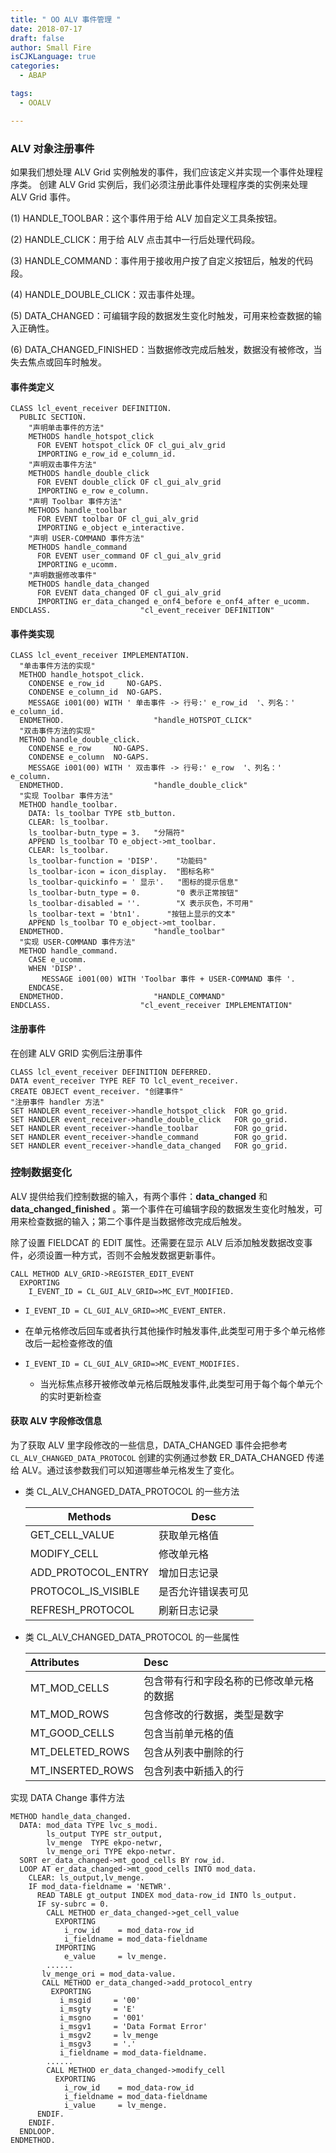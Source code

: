 ```yaml
---
title: " OO ALV 事件管理 "
date: 2018-07-17
draft: false
author: Small Fire
isCJKLanguage: true
categories: 
  - ABAP

tags: 
  - OOALV

---
```


### ALV 对象注册事件

如果我们想处理 ALV Grid 实例触发的事件，我们应该定义并实现一个事件处理程序类。 创建 ALV Grid 实例后，我们必须注册此事件处理程序类的实例来处理 ALV Grid 事件。

(1) HANDLE_TOOLBAR：这个事件用于给 ALV 加自定义工具条按钮。

(2) HANDLE_CLICK：用于给 ALV 点击其中一行后处理代码段。

(3) HANDLE_COMMAND：事件用于接收用户按了自定义按钮后，触发的代码段。

(4) HANDLE_DOUBLE_CLICK：双击事件处理。

(5) DATA_CHANGED：可编辑字段的数据发生变化时触发，可用来检查数据的输入正确性。

(6) DATA_CHANGED_FINISHED：当数据修改完成后触发，数据没有被修改，当失去焦点或回车时触发。

#### 事件类定义

```ABAP
CLASS lcl_event_receiver DEFINITION.
  PUBLIC SECTION.
    "声明单击事件的方法"
    METHODS handle_hotspot_click
      FOR EVENT hotspot_click OF cl_gui_alv_grid
      IMPORTING e_row_id e_column_id.
    "声明双击事件方法"
    METHODS handle_double_click
      FOR EVENT double_click OF cl_gui_alv_grid
      IMPORTING e_row e_column.
    "声明 Toolbar 事件方法"
    METHODS handle_toolbar
      FOR EVENT toolbar OF cl_gui_alv_grid
      IMPORTING e_object e_interactive.
    "声明 USER-COMMAND 事件方法"
    METHODS handle_command
      FOR EVENT user_command OF cl_gui_alv_grid
      IMPORTING e_ucomm.
    "声明数据修改事件"
    METHODS handle_data_changed 
      FOR EVENT data_changed OF cl_gui_alv_grid
      IMPORTING er_data_changed e_onf4_before e_onf4_after e_ucomm.
ENDCLASS.                    "cl_event_receiver DEFINITION"
```

#### 事件类实现

```ABAP
CLASS lcl_event_receiver IMPLEMENTATION.
  "单击事件方法的实现"
  METHOD handle_hotspot_click.
    CONDENSE e_row_id     NO-GAPS.
    CONDENSE e_column_id  NO-GAPS.
    MESSAGE i001(00) WITH ' 单击事件 -> 行号:' e_row_id  '、列名：' e_column_id.
  ENDMETHOD.                    "handle_HOTSPOT_CLICK"
  "双击事件方法的实现"
  METHOD handle_double_click.
    CONDENSE e_row     NO-GAPS.
    CONDENSE e_column  NO-GAPS.
    MESSAGE i001(00) WITH ' 双击事件 -> 行号:' e_row  '、列名：' e_column.
  ENDMETHOD.                    "handle_double_click"
  "实现 Toolbar 事件方法"
  METHOD handle_toolbar.
    DATA: ls_toolbar TYPE stb_button.
    CLEAR: ls_toolbar.
    ls_toolbar-butn_type = 3.   "分隔符"
    APPEND ls_toolbar TO e_object->mt_toolbar.
    CLEAR: ls_toolbar.
    ls_toolbar-function = 'DISP'.    "功能码"
    ls_toolbar-icon = icon_display.  "图标名称"
    ls_toolbar-quickinfo = ' 显示'.   "图标的提示信息"
    ls_toolbar-butn_type = 0.        "0 表示正常按钮"
    ls_toolbar-disabled = ''.        "X 表示灰色，不可用"
    ls_toolbar-text = 'btn1'.      "按钮上显示的文本"
    APPEND ls_toolbar TO e_object->mt_toolbar.
  ENDMETHOD.                    "handle_toolbar"
  "实现 USER-COMMAND 事件方法"
  METHOD handle_command.
    CASE e_ucomm.
    WHEN 'DISP'.
       MESSAGE i001(00) WITH 'Toolbar 事件 + USER-COMMAND 事件 '.
    ENDCASE.
  ENDMETHOD.                    "HANDLE_COMMAND"
ENDCLASS.                    "cl_event_receiver IMPLEMENTATION"
```

#### 注册事件

在创建 ALV GRID 实例后注册事件

```ABAP
CLASS lcl_event_receiver DEFINITION DEFERRED.
DATA event_receiver TYPE REF TO lcl_event_receiver.
CREATE OBJECT event_receiver. "创建事件"
"注册事件 handler 方法"
SET HANDLER event_receiver->handle_hotspot_click  FOR go_grid.
SET HANDLER event_receiver->handle_double_click   FOR go_grid.
SET HANDLER event_receiver->handle_toolbar        FOR go_grid.
SET HANDLER event_receiver->handle_command        FOR go_grid.
SET HANDLER event_receiver->handle_data_changed   FOR go_grid.
```

### 控制数据变化

ALV 提供给我们控制数据的输入，有两个事件：**data_changed** 和 **data_changed_finished** 。第一个事件在可编辑字段的数据发生变化时触发，可用来检查数据的输入；第二个事件是当数据修改完成后触发。

除了设置 FIELDCAT 的 EDIT 属性。还需要在显示 ALV 后添加触发数据改变事件，必须设置一种方式，否则不会触发数据更新事件。

```ABAP
CALL METHOD ALV_GRID->REGISTER_EDIT_EVENT
  EXPORTING
    I_EVENT_ID = CL_GUI_ALV_GRID=>MC_EVT_MODIFIED. 
```


- `I_EVENT_ID = CL_GUI_ALV_GRID=>MC_EVENT_ENTER.`
- 在单元格修改后回车或者执行其他操作时触发事件,此类型可用于多个单元格修改后一起检查修改的值
- `I_EVENT_ID = CL_GUI_ALV_GRID=>MC_EVENT_MODIFIES.`

  - 当光标焦点移开被修改单元格后既触发事件,此类型可用于每个每个单元个的实时更新检查

#### 获取 ALV 字段修改信息

为了获取 ALV 里字段修改的一些信息，DATA_CHANGED 事件会把参考`CL_ALV_CHANGED_DATA_PROTOCOL` 创建的实例通过参数 ER_DATA_CHANGED 传递给 ALV。通过该参数我们可以知道哪些单元格发生了变化。

- 类 CL_ALV_CHANGED_DATA_PROTOCOL 的一些方法

  | Methods             | Desc               |
  | ------------------- | ------------------ |
  | GET_CELL_VALUE      | 获取单元格值       |
  | MODIFY_CELL         | 修改单元格         |
  | ADD_PROTOCOL_ENTRY  | 增加日志记录       |
  | PROTOCOL_IS_VISIBLE | 是否允许错误表可见 |
  | REFRESH_PROTOCOL    | 刷新日志记录       |

- 类 CL_ALV_CHANGED_DATA_PROTOCOL 的一些属性

  | Attributes       | Desc                                     |
  | :--------------- | :--------------------------------------- |
  | MT_MOD_CELLS     | 包含带有行和字段名称的已修改单元格的数据 |
  | MT_MOD_ROWS      | 包含修改的行数据，类型是数字             |
  | MT_GOOD_CELLS    | 包含当前单元格的值                       |
  | MT_DELETED_ROWS  | 包含从列表中删除的行                     |
  | MT_INSERTED_ROWS | 包含列表中新插入的行                     |

实现 DATA Change 事件方法

```ABAP
METHOD handle_data_changed.
  DATA: mod_data TYPE lvc_s_modi.
        ls_output TYPE str_output,
        lv_menge  TYPE ekpo-netwr,
        lv_menge_ori TYPE ekpo-netwr.
  SORT er_data_changed->mt_good_cells BY row_id.
  LOOP AT er_data_changed->mt_good_cells INTO mod_data.
    CLEAR: ls_output,lv_menge.
    IF mod_data-fieldname = 'NETWR'.
      READ TABLE gt_output INDEX mod_data-row_id INTO ls_output.
      IF sy-subrc = 0.
        CALL METHOD er_data_changed->get_cell_value
          EXPORTING
            i_row_id    = mod_data-row_id
            i_fieldname = mod_data-fieldname
          IMPORTING
            e_value     = lv_menge.
        ......
       lv_menge_ori = mod_data-value.
       CALL METHOD er_data_changed->add_protocol_entry
         EXPORTING
           i_msgid     = '00'
           i_msgty     = 'E'
           i_msgno     = '001'
           i_msgv1     = 'Data Format Error'
           i_msgv2     = lv_menge
           i_msgv3     = '.'
           i_fieldname = mod_data-fieldname.
        ......
        CALL METHOD er_data_changed->modify_cell
          EXPORTING
            i_row_id    = mod_data-row_id
            i_fieldname = mod_data-fieldname
            i_value     = lv_menge.
      ENDIF.
    ENDIF.
  ENDLOOP.
ENDMETHOD.
```

